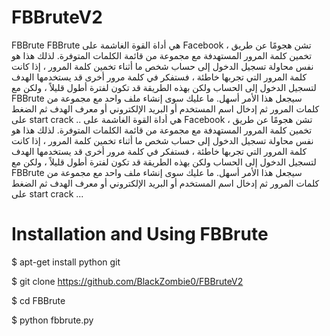 # FBBruteV2

FBBrute FBBrute هي أداة القوة الغاشمة على Facebook ، تشن هجومًا عن طريق تخمين كلمة المرور المستهدفة مع مجموعة من قائمة الكلمات المتوفرة.
لذلك هذا هو نفس محاولة تسجيل الدخول إلى حساب شخص ما أثناء تخمين كلمة المرور ، إذا كانت كلمة المرور التي تجربها خاطئة ، فستفكر في كلمة مرور أخرى قد يستخدمها الهدف لتسجيل الدخول إلى الحساب ولكن بهذه الطريقة قد تكون لفترة أطول قليلاً ، ولكن مع FBBrute سيجعل هذا الأمر أسهل.
ما عليك سوى إنشاء ملف واحد مع مجموعة من كلمات المرور ثم إدخال اسم المستخدم أو البريد الإلكتروني أو معرف الهدف ثم الضغط على start crack .. هي أداة القوة الغاشمة على Facebook ، تشن هجومًا عن طريق تخمين كلمة المرور المستهدفة مع مجموعة من قائمة الكلمات المتوفرة.
لذلك هذا هو نفس محاولة تسجيل الدخول إلى حساب شخص ما أثناء تخمين كلمة المرور ، إذا كانت كلمة المرور التي تجربها خاطئة ، فستفكر في كلمة مرور أخرى قد يستخدمها الهدف لتسجيل الدخول إلى الحساب ولكن بهذه الطريقة قد تكون لفترة أطول قليلاً ، ولكن مع FBBrute سيجعل هذا الأمر أسهل.
ما عليك سوى إنشاء ملف واحد مع مجموعة من كلمات المرور ثم إدخال اسم المستخدم أو البريد الإلكتروني أو معرف الهدف ثم الضغط على start crack ...

# Installation and Using FBBrute

$ apt-get install python git

$ git clone https://github.com/BlackZombie0/FBBruteV2

$ cd FBBrute

$ python fbbrute.py
